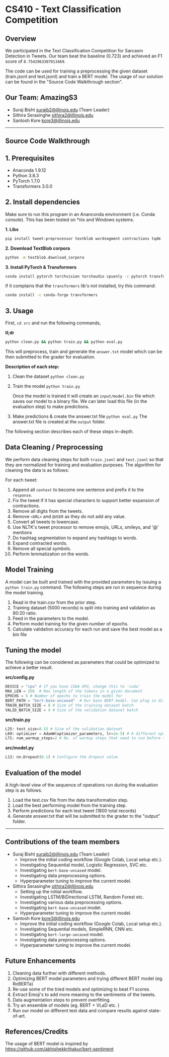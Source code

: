 # CS410 - Text Classification Competition

## Overview
We participated in the Text Classification Competition for Sarcasm Detection in Tweets. Our team beat the baseline (0.723) and achieved an F1 score of `0.7542963307013469`.

The code can be used for training a preprocessing the given dataset (train.jsonl and test.jsonl) and train a BERT model. The usage of our solution can be found in the "Source Code Walkthrough section".

## Our Team: AmazingS3
-   Suraj	Bisht	      surajb2@illinois.edu (Team Leader)
-   Sithira	Serasinghe	sithira2@illinois.edu
-   Santosh	Kore	      kore3@illinois.edu

---
## Source Code Walkthrough

## 1. Prerequisites
 - Anaconda 1.9.12
 - Python 3.8.3
 - PyTorch 1.7.0
 - Transformers 3.0.0
  
## 2. Install dependencies

Make sure to run this program in an Ananconda environment (i.e. Conda console). This has been tested on *nix and Windows systems.

**1. Libs**
```bash
pip install tweet-preprocessor textblob wordsegment contractions tqdm
````

**2. Download TextBlob corpora**
```bash
python -m textblob.download_corpora
```

**3. Install PyTorch & Transformers**
```bash
conda install pytorch torchvision torchaudio cpuonly -c pytorch transformers
```

If it complains that the `transformers` lib's not installed, try this command:
```bash
conda install -c conda-forge transformers
```

## 3. Usage
First, `cd src` and run the following commands,

**tl;dr**
```bash
python clean.py && python train.py && python eval.py
```

This will preprocess, train and generate the `answer.txt` model which can be then submitted to the grader for evaluation.

**Description of each step:**
1. Clean the dataset
   `python clean.py`

2. Train the model
   `python train.py`

   Once the model is trained it will create an `input/model.bin` file which saves our model to a binary file. We can later load this file (in the evaluation step) to make predictions.

3. Make predictions & create the answer.txt file
   `python eval.py`
   The answer.txt file is created at the `output` folder.

The following section describes each of these steps in-depth.

## Data Cleaning / Preprocessing
We perform data cleaning steps for both `train.jsonl` and `test.jsonl` so that they are normalized for training and evaluation purposes. The algorithm for cleaning the data is as follows:

For each tweet:
1. Append all `context` to become one sentence and prefix it to the `response`.
2. Fix the tweet if it has special characters to support better expansion of contractions.
3. Remove all digits from the tweets.
4. Remove `<URL>` and `@USER` as they do not add any value.
5. Convert all tweets to lowercase.
6. Use NLTK's tweet processor to remove emojis, URLs, smileys, and '@' mentions
7. Do hashtag segmentation to expand any hashtags to words.
8. Expand contracted words.
9. Remove all special symbols.
10. Perform lemmatization on the words.

## Model Training
A model can be built and trained with the provided parameters by issuing a `python train.py` command. The following steps are run in sequence during the model training.
1. Read in the train.csv from the prior step.
2. Training dataset (5000 records) is split into training and validation as 80:20 ratio.
3. Feed in the parameters to the model.
4. Perform model training for the given number of epochs.
5. Calculate validation accuracy for each run and save the best model as a bin file


## Tuning the model
The following can be considered as parameters that could be optimized to achieve a better result.

**src/config.py**

```python
DEVICE = "cpu" # If you have CUDA GPU, change this to 'cuda'
MAX_LEN = 256  # Max length of the tokens in a given document
EPOCHS = 5 # Number of epochs to train the model for
BERT_PATH = "bert-base-uncased"  # Our base BERT model. Can plug in different models such as bert-large-uncased
TRAIN_BATCH_SIZE = 8 # Size of the training dataset batch
VALID_BATCH_SIZE = 4 # Size of the validation dataset batch
```

**src/train.py**
```python
L25: test_size=0.15 # Size of the validation dataset
L69: optimizer = AdamW(optimizer_parameters, lr=2e-5) # A different optimizer can be plugging or a learning rate can be defined here
L71: num_warmup_steps=2 # No. of warmup steps that need to run before the actual training step
```

**src/model.py**
```python
L13: nn.Dropout(0.1) # Configure the dropout value
```

## Evaluation of the model
A high-level view of the sequence of operations run during the evaluation step is as follows.

1. Load the test.csv file from the data transformation step.
2. Load the best performing model from the training step.
3. Perform predictions for each test tweet (1800 total records)
4. Generate answer.txt that will be submitted to the grader to the "output" folder.

---

## Contributions of the team members
-   Suraj	Bisht	      surajb2@illinois.edu (Team Leader)
    -   Improve the initial coding workflow (Google Colab, Local setup etc.).
    -   Investigating Sequential model, Logistic Regression, SVC etc.
    -   Investigating `bert-base-uncased` model.
    -   Investigating data preprocessing options.
    -   Hyperparameter tuning to improve the current model.
-   Sithira	Serasinghe	sithira2@illinois.edu
    -   Setting up the initial workflow.
    -   Investigating LSTM/BiDirectional LSTM, Random Forest etc.
    -   Investigating various data preprocessing options.
    -   Investigating `bert-base-uncased` model.
    -   Hyperparameter tuning to improve the current model.
-   Santosh	Kore	      kore3@illinois.edu
    -   Improve the initial coding workflow (Google Colab, Local setup etc.).
    -   Investigating Sequential models, SimpleRNN, CNN etc.
    -   Investigating `bert-large-uncased` model.
    -   Investigating data preprocessing options.
    -   Hyperparameter tuning to improve the current model.


## Future Enhancements

1. Cleaning data further with different methods.
2. Optimizing BERT model parameters and trying different BERT model (eg. RoBERTa)
3. Re-use some of the tried models and optimizing to beat F1 scores.
4. Extract Emoji's to add more meaning to the sentiments of the tweets.
5. Data augmentation steps to prevent overfitting.
6. Try an ensemble of models (eg. BERT + VLaD etc. )
7. Run our model on different test data and compare results against state-of-art.


## References/Credits

The usage of BERT model is inspired by https://github.com/abhishekkrthakur/bert-sentiment
